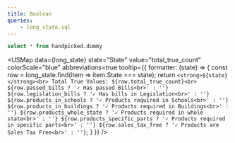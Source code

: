```yaml
---
title: Boolean
queries:
    - long_state.sql
---
```


```sql state_stats
select * from handpicked.dummy
```

<DataTable data={state_stats}/>

<USMap
    data={long_state}
    state="State" 
    value="total_true_count" 
    colorScale="blue" 
    abbreviations=true
    tooltip={{
        formatter: (state) => {
            const row = long_state.find(item => item.State === state);
            return `
                <strong>${state}</strong><br>
                Total True Values: ${row.total_true_count}<br>
                ${row.passed_bills ? '✓ Has passed Bills<br>' : ''}
                ${row.legislation_bills ? '✓ Has bills in Legislation<br>' : ''}
                ${row.products_in_schools ? '✓ Products required in Schools<br>' : ''}
                ${row.products_in_buildings ? '✓ Products required in Buildings<br>' : ''}
                ${row.products_whole_state ? '✓ Products required in whole state<br>' : ''}
                ${row.products_specific_parts ? '✓ Products required in specific parts<br>' : ''}
                ${row.sales_tax_free ? '✓ Products are Sales Tax Free<br>' : ''}
            `;
        }
    }}
/>